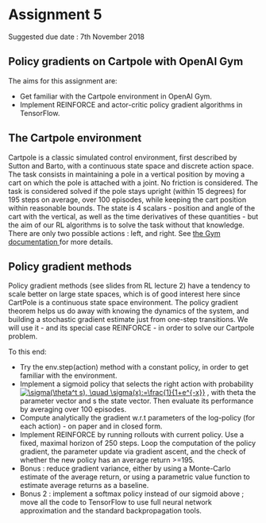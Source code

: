 # Assignment 5

Suggested due date : 7th November 2018

## Policy gradients on Cartpole with OpenAI Gym

The aims for this assignment are:
* Get familiar with the Cartpole environment in OpenAI Gym.
* Implement REINFORCE and actor-critic policy gradient algorithms in TensorFlow.

## The Cartpole environment

Cartpole is a classic simulated control environment, first described by Sutton and Barto, with a continuous state space and discrete action space.
The task consists in maintaining a pole in a vertical position by moving a cart on which the pole is attached with a joint. No friction is considered. The task is considered solved if the pole stays upright (within 15 degrees) for 195 steps on average, over 100 episodes, while keeping the cart position within reasonable bounds.
The state is 4 scalars - position and angle of the cart with the vertical, as well as the time derivatives of these quantities - but the aim of our RL algorithms is to solve the task without that knowledge. There are only two possible actions : left, and right. See <a href="https://gym.openai.com/envs/CartPole-v0/" /> the Gym documentation </a> for more details.

## Policy gradient methods

Policy gradient methods (see slides from RL lecture 2) have a tendency to scale better on large state spaces, which is of good interest here since CartPole is a continuous state space environment.
The policy gradient theorem helps us do away with knowing the dynamics of the system, and building a stochastic gradient estimate just from one-step transitions. We will use it - and its special case REINFORCE - in order to solve our Cartpole problem.

To this end:

* Try the env.step(action) method with a constant policy, in order to get familiar with the environment.
* Implement a sigmoid policy that selects the right action with probability 
<a href="http://www.codecogs.com/eqnedit.php?latex=\sigma(\theta^t&space;s),&space;\quad&space;\sigma(x):=\frac{1}{1&plus;e^{-x}}" target="_blank"><img src="http://latex.codecogs.com/gif.latex?\sigma(\theta^T&space;s),&space;\quad&space;\sigma(x):=\frac{1}{1&plus;e^{-x}}" title="\sigma(\theta^t s), \quad \sigma(x):=\frac{1}{1+e^{-x}}" /></a> , with theta the parameter vector and s the state vector. Then evaluate its performance by averaging over 100 episodes.
* Compute analytically the gradient w.r.t parameters of the log-policy (for each action) - on paper and in closed form.
* Implement REINFORCE by running rollouts with current policy. Use a fixed, maximal horizon of 250 steps. Loop the computation of the policy gradient, the parameter update via gradient ascent, and the check of whether the new policy has an average return >=195. 
* Bonus : reduce gradient variance, either by using a Monte-Carlo estimate of the average return, or using a parametric value function to estimate average returns as a baseline.
* Bonus 2 : implement a softmax policy instead of our sigmoid above ; move all the code to TensorFlow to use full neural network approximation and the standard backpropagation tools.
